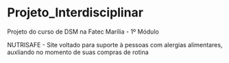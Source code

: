 # Projeto_Interdisciplinar
Projeto do curso de DSM na Fatec Marília - 1º Módulo

NUTRISAFE - Site voltado para suporte à pessoas com alergias alimentares, auxliando no momento de suas compras de rotina
